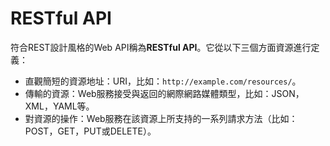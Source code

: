 

# RESTful API

符合REST設計風格的Web API稱為**RESTful API**。它從以下三個方面資源進行定義：

* 直觀簡短的資源地址：URI，比如：`http://example.com/resources/`。
* 傳輸的資源：Web服務接受與返回的網際網路媒體類型，比如：JSON，XML，YAML等。
* 對資源的操作：Web服務在該資源上所支持的一系列請求方法（比如：POST，GET，PUT或DELETE）。


